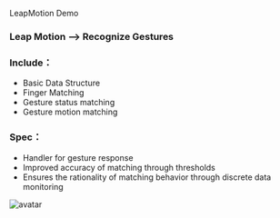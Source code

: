 LeapMotion Demo
### **Leap Motion --> Recognize Gestures**  
### **Include：**
+ Basic Data Structure
+ Finger Matching
+ Gesture status matching
+ Gesture motion matching
 
### **Spec：**
+ Handler for gesture response
+ Improved accuracy of matching through thresholds
+ Ensures the rationality of matching behavior through discrete data monitoring


![avatar](https://github.com/AidenFeng/LeapMotion/tree/master/Image/Gesture.jpg)
